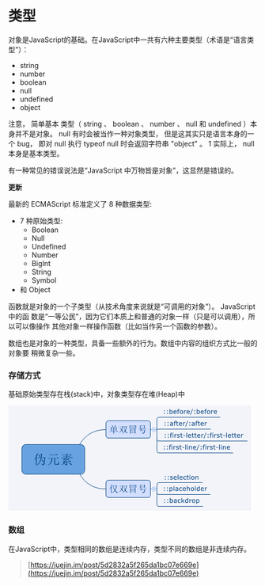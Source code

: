 # 类型

对象是JavaScript的基础。在JavaScript中一共有六种主要类型（术语是“语言类型”）：

* string
* number
* boolean
* null
* undefined
* object

注意， 简单基本 类型（ string 、 boolean 、 number 、 null 和 undefined ）本身并不是对象。 null 有时会被当作一种对象类型， 但是这其实只是语言本身的一个 bug， 即对 null 执行 typeof null 时会返回字符串 "object" 。 1 实际上， null 本身是基本类型。

有一种常见的错误说法是“JavaScript 中万物皆是对象”，这显然是错误的。

**更新**

最新的 ECMAScript 标准定义了 8 种数据类型:

* 7 种原始类型:
  * Boolean
  * Null
  * Undefined
  * Number
  * BigInt
  * String
  * Symbol 
* 和 Object

函数就是对象的一个子类型（从技术角度来说就是“可调用的对象”）。 JavaScript 中的函 数是“一等公民”，因为它们本质上和普通的对象一样（只是可以调用），所以可以像操作 其他对象一样操作函数（比如当作另一个函数的参数）。

数组也是对象的一种类型，具备一些额外的行为。数组中内容的组织方式比一般的对象要 稍微复杂一些。

### 存储方式

基础原始类型存在栈\(stack\)中，对象类型存在堆\(Heap\)中

![](../../.gitbook/assets/image%20%2853%29.png)

### 数组

在JavaScript中，类型相同的数组是连续内存，类型不同的数组是非连续内存。

> [https://juejin.im/post/5d2832a5f265da1bc07e669e](https://juejin.im/post/5d2832a5f265da1bc07e669e)

